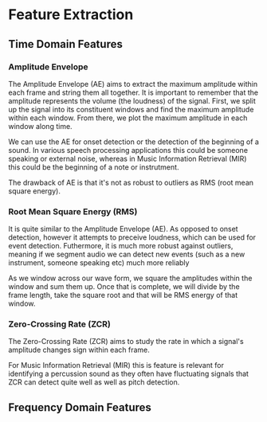# Feature Extraction

## Time Domain Features

### Amplitude Envelope
The Amplitude Envelope (AE) aims to extract the maximum amplitude within each frame and string them all together. It is important to remember that the amplitude represents the volume (the loudness) of the signal. First, we split up the signal into its constituent windows and find the maximum amplitude within each window. From there, we plot the maximum amplitude in each window along time.

We can use the AE for onset detection or the detection of the beginning of a sound. In various speech processing applications this could be someone speaking or external noise, whereas in Music Information Retrieval (MIR) this could be the beginning of a note or instrutment.

The drawback of AE is that it's not as robust to outliers as RMS (root mean square energy).

### Root Mean Square Energy (RMS)
It is quite similar to the Amplitude Envelope (AE). As opposed to onset detection, however it attempts to preceive loudness, which can be used for event detection. Futhermore, it is much more robust against outliers, meaning if we segment audio we can detect new events (such as a new instrument, someone speaking etc) much more reliably

As we window across our wave form, we square the amplitudes within the window and sum them up. Once that is complete, we will divide by the frame length, take the square root and that will be RMS energy of that window.

### Zero-Crossing Rate (ZCR)
The Zero-Crossing Rate (ZCR) aims to study the rate in which a signal's amplitude changes sign within each frame. 

For Music Information Retrieval (MIR) this is feature is relevant for identifying a percussion sound as they often have fluctuating signals that ZCR can detect quite well as well as pitch detection. 


## Frequency Domain Features
